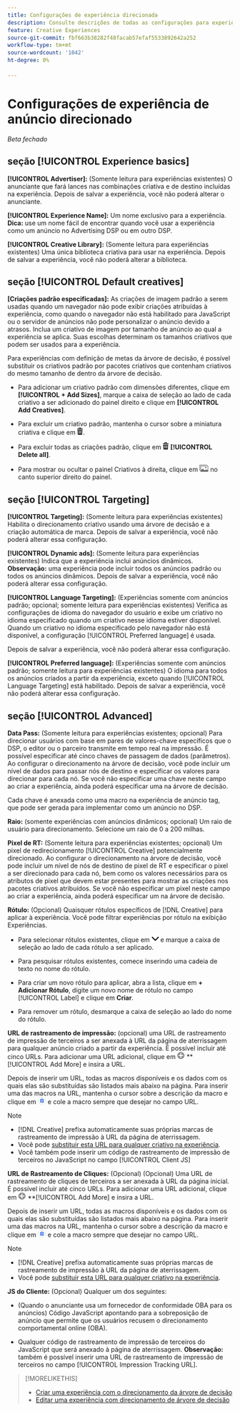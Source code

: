 ```yaml
---
title: Configurações de experiência direcionada
description: Consulte descrições de todas as configurações para experiências de anúncios direcionados.
feature: Creative Experiences
source-git-commit: fbf663b38282f48facab57efaf5533892642a252
workflow-type: tm+mt
source-wordcount: '1042'
ht-degree: 0%

---
```


# Configurações de experiência de anúncio direcionado

*Beta fechado*

## seção [!UICONTROL Experience basics]

**[!UICONTROL Advertiser]:** (Somente leitura para experiências existentes) O anunciante que fará lances nas combinações criativa e de destino incluídas na experiência. Depois de salvar a experiência, você não poderá alterar o anunciante.

**[!UICONTROL Experience Name]:** Um nome exclusivo para a experiência. **Dica:** use um nome fácil de encontrar quando você usar a experiência como um anúncio no Advertising DSP ou em outro DSP.

**[!UICONTROL Creative Library]:** (Somente leitura para experiências existentes) Uma única biblioteca criativa para usar na experiência. Depois de salvar a experiência, você não poderá alterar a biblioteca.

## seção [!UICONTROL Default creatives]

**\[Criações padrão especificadas\]:** As criações de imagem padrão a serem usadas quando um navegador não pode exibir criações atribuídas à experiência, como quando o navegador não está habilitado para JavaScript ou o servidor de anúncios não pode personalizar o anúncio devido a atrasos. Inclua um criativo de imagem por tamanho de anúncio ao qual a experiência se aplica. Suas escolhas determinam os tamanhos criativos que podem ser usados para a experiência.<!-- In the legacy product, you selected the ad sizes for the experience, and then selected default images for each of those ad sizes. This feels a little wonky in that there isn't a distinct/obvious "Creative Sizes" setting to reference. -->

Para experiências com definição de metas da árvore de decisão, é possível substituir os criativos padrão por pacotes criativos que contenham criativos do mesmo tamanho de dentro da árvore de decisão.<!-- verify -->

* Para adicionar um criativo padrão com dimensões diferentes, clique em **[!UICONTROL + Add Sizes]**, marque a caixa de seleção ao lado de cada criativo a ser adicionado do painel direito e clique em **[!UICONTROL Add Creatives]**.

* Para excluir um criativo padrão, mantenha o cursor sobre a miniatura criativa e clique em ![Excluir](/help/creative/assets/delete.png "Excluir").

* Para excluir todas as criações padrão, clique em ![Excluir](/help/creative/assets/delete.png "Excluir") **[!UICONTROL Delete all]**.

* Para mostrar ou ocultar o painel Criativos à direita, clique em ![Mostrar/Ocultar](/help/creative/assets/hide-show-creatives.png "Mostrar/Ocultar") no canto superior direito do painel.

## seção [!UICONTROL Targeting]

**[!UICONTROL Targeting]:** (Somente leitura para experiências existentes) Habilita o direcionamento criativo usando uma árvore de decisão e a criação automática de marca. Depois de salvar a experiência, você não poderá alterar essa configuração.

**[!UICONTROL Dynamic ads]:** (Somente leitura para experiências existentes) Indica que a experiência inclui anúncios dinâmicos. **Observação:** uma experiência pode incluir todos os anúncios padrão ou todos os anúncios dinâmicos. Depois de salvar a experiência, você não poderá alterar essa configuração.

**[!UICONTROL Language Targeting]:** (Experiências somente com anúncios padrão; opcional; somente leitura para experiências existentes) Verifica as configurações de idioma do navegador do usuário e exibe um criativo no idioma especificado quando um criativo nesse idioma estiver disponível. Quando um criativo no idioma especificado pelo navegador não está disponível, a configuração [!UICONTROL Preferred language] é usada.

Depois de salvar a experiência, você não poderá alterar essa configuração.

**[!UICONTROL Preferred language]:** (Experiências somente com anúncios padrão; somente leitura para experiências existentes) O idioma para todos os anúncios criados a partir da experiência, exceto quando [!UICONTROL Language Targeting] está habilitado. Depois de salvar a experiência, você não poderá alterar essa configuração.

## seção [!UICONTROL Advanced]

**Data Pass:** (Somente leitura para experiências existentes; opcional) Para direcionar usuários com base em pares de valores-chave específicos que o DSP, o editor ou o parceiro transmite em tempo real na impressão. É possível especificar até cinco chaves de passagem de dados (parâmetros). Ao configurar o direcionamento na árvore de decisão, você pode incluir um nível de dados para passar nós de destino e especificar os valores para direcionar para cada nó. Se você não especificar uma chave neste campo ao criar a experiência, ainda poderá especificar uma na árvore de decisão.<!-- May move this to just within the decision tree.  -->

Cada chave é anexada como uma macro na experiência de anúncio
tag, que pode ser gerada para implementar como um anúncio no DSP.

**Raio:** (somente experiências com anúncios dinâmicos; opcional) Um raio de usuário para direcionamento. Selecione um raio de 0 a 200 milhas.<!-- Affect within the decision tree? -->

**Pixel de RT:** (Somente leitura para experiências existentes; opcional) Um pixel de redirecionamento [!UICONTROL Creative] potencialmente direcionado. Ao configurar o direcionamento na árvore de decisão, você pode incluir um nível de nós de destino de pixel de RT e especificar o pixel a ser direcionado para cada nó, bem como os valores necessários para os atributos de pixel que devem estar presentes para mostrar as criações nos pacotes criativos atribuídos. Se você não especificar um pixel neste campo ao criar a experiência, ainda poderá especificar um na árvore de decisão.<!-- May move this to just within the decision tree. -->

**Rótulo:** <!-- should be "Labels" --> (Opcional) Quaisquer rótulos específicos de [!DNL Creative] para aplicar à experiência. Você pode filtrar experiências por rótulo na exibição Experiências<!-- sic -->.

* Para selecionar rótulos existentes, clique em ![Abaixo](/help/creative/assets/chevron-down.png "Abaixo") e marque a caixa de seleção ao lado de cada rótulo a ser aplicado.

* Para pesquisar rótulos existentes, comece inserindo uma cadeia de texto no nome do rótulo.

* Para criar um novo rótulo para aplicar, abra a lista, clique em **+ Adicionar Rótulo**, digite um novo nome de rótulo no campo [!UICONTROL Label] e clique em **Criar**.

* Para remover um rótulo, desmarque a caixa de seleção ao lado do nome do rótulo.

**URL de rastreamento de impressão:** (opcional) uma URL de rastreamento de impressão de terceiros a ser anexada à URL da página de aterrissagem para qualquer anúncio criado a partir da experiência. É possível incluir até cinco URLs. Para adicionar uma URL adicional, clique em ![ícone](/help/creative/assets/create.png) **[!UICONTROL Add More] e insira a URL.

Depois de inserir um URL, todas as macros disponíveis e os dados com os quais elas são substituídas são listados mais abaixo na página. Para inserir uma das macros na URL, mantenha o cursor sobre a descrição da macro e clique em ![Copiar para a área de transferência](/help/creative/assets/copy-to-clipboard.png "Copiar para a área de transferência") e cole a macro sempre que desejar no campo URL.

>[!NOTE]
>
>* [!DNL Creative] prefixa automaticamente suas próprias marcas de rastreamento de impressão à URL da página de aterrissagem.
>* Você pode [substituir esta URL para qualquer criativo na experiência](experience-tracking-urls-targeting.md).
>* Você também pode inserir um código de rastreamento de impressão de terceiros no JavaScript no campo [!UICONTROL Client JS]

**URL de Rastreamento de Cliques:** (Opcional) (Opcional) Uma URL de rastreamento de cliques de terceiros a ser anexada à URL da página inicial. É possível incluir até cinco URLs. Para adicionar uma URL adicional, clique em ![ícone](/help/creative/assets/create.png) **[!UICONTROL Add More] e insira a URL.

Depois de inserir um URL, todas as macros disponíveis e os dados com os quais elas são substituídas são listados mais abaixo na página. Para inserir uma das macros na URL, mantenha o cursor sobre a descrição da macro e clique em ![Copiar para a área de transferência](/help/creative/assets/copy-to-clipboard.png "Copiar para a área de transferência") e cole a macro sempre que desejar no campo URL.

>[!NOTE]
>
>* [!DNL Creative] prefixa automaticamente suas próprias marcas de rastreamento de impressão à URL da página de aterrissagem.
>* Você pode [substituir esta URL para qualquer criativo na experiência](experience-tracking-urls-targeting.md).

**JS do Cliente:** (Opcional) Qualquer um dos seguintes:

* (Quando o anunciante usa um fornecedor de conformidade OBA para os anúncios) Código JavaScript apontando para a sobreposição de anúncio que permite que os usuários recusem o direcionamento comportamental online (OBA).

* Qualquer código de rastreamento de impressão de terceiros do JavaScript que será anexado à página de aterrissagem. **Observação:** também é possível inserir uma URL de rastreamento de impressão de terceiros no campo [!UICONTROL Impression Tracking URL].

>[!MORELIKETHIS]
>
>* [Criar uma experiência com o direcionamento da árvore de decisão](experience-create-targeting.md)
>* [Editar uma experiência com direcionamento de árvore de decisão](experience-edit-targeting.md)
